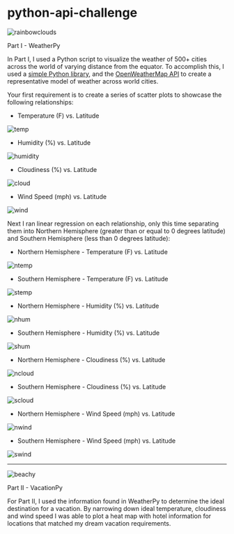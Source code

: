 # python-api-challenge

![rainbowclouds](https://github.com/celeste1030/python-api-challenge/blob/main/extras/rainbowweather.jpg)

 Part I - WeatherPy

In Part I, I used a Python script to visualize the weather of 500+ cities across the world of varying distance from the equator. To accomplish this, I used a [simple Python library](https://pypi.python.org/pypi/citipy), and the [OpenWeatherMap API](https://openweathermap.org/api) to create a representative model of weather across world cities.

Your first requirement is to create a series of scatter plots to showcase the following relationships:

* Temperature (F) vs. Latitude

![temp](https://github.com/celeste1030/python-api-challenge/blob/main/Images/LatitudeVsMaxTemp.png)

* Humidity (%) vs. Latitude

![humidity](https://github.com/celeste1030/python-api-challenge/blob/main/Images/LatitudeVsHumidity.png)

* Cloudiness (%) vs. Latitude

![cloud](https://github.com/celeste1030/python-api-challenge/blob/main/Images/LatitudeVsCloudiness.png)

* Wind Speed (mph) vs. Latitude

![wind](https://github.com/celeste1030/python-api-challenge/blob/main/Images/LatitudeVsWindSpeed.png)

Next I ran linear regression on each relationship, only this time separating them into Northern Hemisphere (greater than or equal to 0 degrees latitude) and Southern Hemisphere (less than 0 degrees latitude):


* Northern Hemisphere - Temperature (F) vs. Latitude

![ntemp](https://github.com/celeste1030/python-api-challenge/blob/main/Images/NorthLatitudeVsMaxTemp.png)

* Southern Hemisphere - Temperature (F) vs. Latitude

![stemp](https://github.com/celeste1030/python-api-challenge/blob/main/Images/SouthLatitudeVsMaxTemp.png)

* Northern Hemisphere - Humidity (%) vs. Latitude

![nhum](https://github.com/celeste1030/python-api-challenge/blob/main/Images/NorthLatitudeVsHumidity.png)

* Southern Hemisphere - Humidity (%) vs. Latitude

![shum](https://github.com/celeste1030/python-api-challenge/blob/main/Images/SouthLatitudeVsHumidity.png)

* Northern Hemisphere - Cloudiness (%) vs. Latitude

![ncloud](https://github.com/celeste1030/python-api-challenge/blob/main/Images/NorthLatitudeVsCloudiness.png)

* Southern Hemisphere - Cloudiness (%) vs. Latitude

![scloud](https://github.com/celeste1030/python-api-challenge/blob/main/Images/SouthLatitudeVsCloudiness.png)

* Northern Hemisphere - Wind Speed (mph) vs. Latitude

![nwind](https://github.com/celeste1030/python-api-challenge/blob/main/Images/NorthLatitudeVsWindSpeed.png)

* Southern Hemisphere - Wind Speed (mph) vs. Latitude

![swind](https://github.com/celeste1030/python-api-challenge/blob/main/Images/SouthLatitudeVsWindSpeed.png)

--------------------------------------

![beachy](https://github.com/celeste1030/python-api-challenge/blob/main/extras/beach%20scene.jpg)

Part II - VacationPy

For Part II, I used the information found in WeatherPy to determine the ideal destination for a vacation.  By narrowing down ideal temperature, cloudiness and wind speed I was able to plot a heat map with hotel information for locations that matched my dream vacation requirements.



